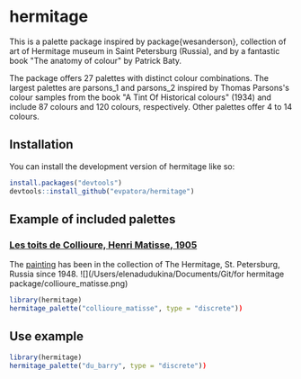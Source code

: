 
# hermitage

<!-- badges: start -->
<!-- badges: end -->

This is a palette package inspired by package{wesanderson}, collection of art of Hermitage museum in Saint Petersburg (Russia), and by a fantastic book "The anatomy of colour" by Patrick Baty.

The package offers 27 palettes with distinct colour combinations. The largest palettes are parsons_1 and parsons_2 inspired by Thomas Parsons's colour samples from the book "A Tint Of Historical colours" (1934) and include 87 colours and 120 colours, respectively. Other palettes offer 4 to 14 colours.

## Installation

You can install the development version of hermitage like so:

``` r
install.packages("devtools") 
devtools::install_github("evpatora/hermitage")
```
## Example of included palettes
### [Les toits de Collioure, Henri Matisse, 1905](https://www.hermitagemuseum.org/wps/portal/hermitage/digital-collection/!ut/p/z0/Zc69boMwFAXgV6EDW1zfa2yHjBaVqkSiVAwV9RI5xFAXYhNwfx6_ZKwy3OFIV-d8VNOGam--XW-iC96Ma37X8lgpJTEr4FAV4glUVb-Kunh5BuT0QPW_ByEVKKgzLt9K4Ht-a2BzWZQ91ZOJH8T5LtDmy52RoYR8J7YkA5bngsgdMkF4TjgHgsgJAsP18k3oTGtPIQybEGfjl8nM1scijKNtb9A7xR1zVbjP61Urqtvgo_2NtBnMxS1H61P4CfOwJKFLzBxTAHxMJuN8dL5f0nU_2yKdBn0SY__wByXuvmc!/)
The [painting](https://en.wikipedia.org/wiki/Les_toits_de_Collioure) has been in the collection of The Hermitage, St. Petersburg, Russia since 1948.
![](/Users/elenadudukina/Documents/Git/for hermitage package/collioure_matisse.png)

``` r
library(hermitage)
hermitage_palette("collioure_matisse", type = "discrete"))
```

## Use example

``` r
library(hermitage)
hermitage_palette("du_barry", type = "discrete"))
```

